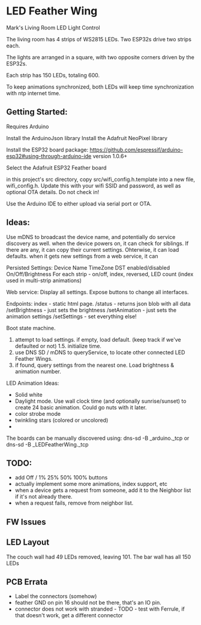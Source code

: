 # LED Feather Wing

Mark's Living Room LED Light Control

The living room has 4 strips of WS2815 LEDs. Two ESP32s drive two strips each.

The lights are arranged in a square, with two opposite corners driven by the ESP32s.

Each strip has 150 LEDs, totaling 600.

To keep animations synchronized, both LEDs will keep time synchronization with ntp internet time.

## Getting Started:

Requires Arduino

Install the ArduinoJson library
Install the Adafruit NeoPixel library

Install the ESP32 board package:
https://github.com/espressif/arduino-esp32#using-through-arduino-ide
version 1.0.6+

Select the Adafruit ESP32 Feather board

in this project's src directory, copy src/wifi_config.h.template into a new file, wifi_config.h. Update this with your wifi SSID and password, as well as optional OTA details. Do not check in!

Use the Arduino IDE to either upload via serial port or OTA.

## Ideas:

Use mDNS to broadcast the device name, and potentially do service discovery as well.
when the device powers on, it can check for siblings. If there are any, it can copy their current settings. Ohterwise, it can load defaults.
when it gets new settings from a web service, it can

Persisted Settings:
Device Name
TimeZone
DST enabled/disabled
On/Off/Brightness
For each strip - on/off, index, reversed, LED count (index used in multi-strip animations)

Web service:
Display all settings.
Expose buttons to change all interfaces.

Endpoints:
index - static html page.
/status - returns json blob with all data
/setBrightness - just sets the brightness
/setAnimation - just sets the animation settings
/setSettings - set everything else!

Boot state machine.

1. attempt to load settings. if empty, load default. (keep track if we've defaulted or not)
   1.5. initialize time.
2. use DNS SD / mDNS to queryService, to locate other connected LED Feather Wings.
3. if found, query settings from the nearest one. Load brightness & animation number.

LED Animation Ideas:

- Solid white
- Daylight mode. Use wall clock time (and optionally sunrise/sunset) to create 24 basic animation. Could go nuts with it later.
- color strobe mode
- twinkling stars (colored or uncolored)
-

The boards can be manually discovered using:
dns-sd -B \_arduino.\_tcp
or
dns-sd -B \_LEDFeatherWing.\_tcp

## TODO:

- add Off / 1% 25% 50% 100% buttons
- actually implement some more animations, index support, etc
- when a device gets a request from someone, add it to the Neighbor list if it's not already there.
- when a request fails, remove from neighbor list.

## FW Issues

## LED Layout

The couch wall had 49 LEDs removed, leaving 101.
The bar wall has all 150 LEDs

## PCB Errata

- Label the connectors (somehow)
- feather GND on pin 16 should not be there, that's an IO pin.
- connector does not work with stranded - TODO - test with Ferrule, if that doesn't work, get a different connector
